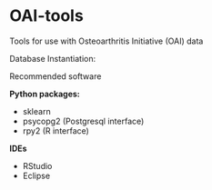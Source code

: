# OAI-tools
Tools for use with Osteoarthritis Initiative (OAI) data

Database Instantiation:



Recommended software

**Python packages:**

* sklearn
* psycopg2 (Postgresql interface)
* rpy2 (R interface)

**IDEs**

* RStudio
* Eclipse